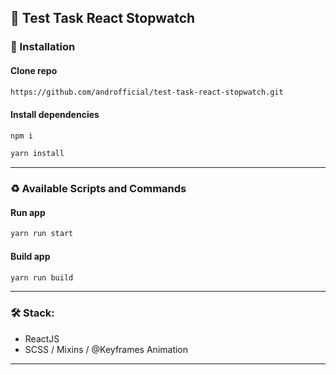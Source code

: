 ## :scorpion: Test Task React Stopwatch

### :link: Installation

#### Clone repo

```bash
https://github.com/androfficial/test-task-react-stopwatch.git
```

#### Install dependencies

```bash
npm i
```

```bash
yarn install
```

---

### :recycle: Available Scripts and Commands

#### Run app

```bash
yarn run start
```

#### Build app

```bash
yarn run build
```

---

### :hammer_and_wrench: Stack:

- ReactJS
- SCSS / Mixins / @Keyframes Animation

---
